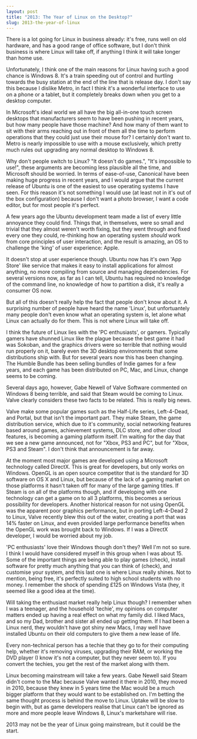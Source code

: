 ```yaml
---
layout: post
title: "2013: The Year of Linux on the Desktop?"
slug: 2013-the-year-of-linux
---
```




There is a lot going for Linux in business already: it's free, runs well on old hardware, and has a good range of office software, but I don't think business is where Linux will take off, if anything I think it will take longer than home use.

Unfortunately, I think one of the main reasons for Linux having such a good chance is Windows 8. It's a train speeding out of control and hurtling towards the busy station at the end of the line that is release day. I don't say this because I dislike Metro, in fact I think it's a wonderful interface to use on a phone or a tablet, but it completely breaks down when you get to a desktop computer.

In Microsoft's ideal world we all have the big all-in-one touch screen desktops that manufacturers seem to have been pushing in recent years, but how many people have those machine? And how many of them want to sit with their arms reaching out in front of them all the time to perform operations that they could just use their mouse for? I certainly don't want to. Metro is nearly impossible to use with a mouse exclusively, which pretty much rules out upgrading any normal desktop to Windows 8.

Why don't people switch to Linux? "It doesn't do games.", "It's impossible to use!", these arguments are becoming less plausible all the time, and Microsoft should be worried. In terms of ease-of-use, Canonical have been making huge progress in recent years, and I would argue that the current release of Ubuntu is one of the easiest to use operating systems I have seen. For this reason it's not something I would use (at least not in it's out of the box configuration) because I don't want a photo browser, I want a code editor, but for most people it's perfect.

A few years ago the Ubuntu development team made a list of every little annoyance they could find. Things that, in themselves, were so small and trivial that they almost weren't worth fixing, but they went through and fixed every one they could, re-thinking how an operating system _should_ work from core principles of user interaction, and the result is amazing, an OS to challenge the 'king' of user experience: Apple.

It doesn't stop at user experience though. Ubuntu now has it's own 'App Store' like service that makes it easy to install applications for almost anything, no more compiling from source and managing dependencies. For several versions now, as far as I can tell, Ubuntu has required no knowledge of the command line, no knowledge of how to partition a disk, it's really a consumer OS now.

But all of this doesn't really help the fact that people don't know about it. A surprising number of people have heard the name 'Linux', but unfortuantely many people don't even know what an operating system is, let alone what Linux can actually do for them. This is not where Linux will take off.

I think the future of Linux lies with the 'PC enthusiasts', or gamers. Typically gamers have shunned Linux like the plague because the best game it had was Sokoban, and the graphics drivers were so terrible that nothing would run properly on it, barely even the 3D desktop environments that some distributions ship with. But for several years now this has been changing. The Humble Bundle has been selling bundles of Indie games for a few years, and each game has been distributed on PC, Mac, and Linux, change seems to be coming.

Several days ago, however, Gabe Newell of Valve Software commented on Windows 8 being terrible, and said that Steam would be coming to Linux. Valve clearly considers these two facts to be related. This is really big news.

Valve make some popular games such as the Half-Life series, Left-4-Dead, and Portal, but that isn't the important part. They make Steam, the game distribution service, which due to it's community, social networking features based around games, achievement systems, DLC store, and other cloud features, is becoming a gaming platform itself. I'm waiting for the day that we see a new game announced, not for "Xbox, PS3 and PC", but for "Xbox, PS3 and Steam". I don't think that announcement is far away.

At the moment most major games are developed using a Microsoft technology called DirectX. This is great for developers, but only works on Windows. OpenGL is an open source competitor that is the standard for 3D software on OS X and Linux, but because of the lack of a gaming market on those platforms it hasn't taken off for many of the large gaming titles. If Steam is on all of the platforms though, and if developing with one technology can get a game on to all 3 platforms, this becomes a serious possibility for developers. Another historical reason for not using OpenGL was the apparent poor graphics performance, but in porting Left-4-Dead 2 to Linux, Valve recently blew this out of the water, creating a port that was 14% faster on Linux, and even provided large performance benefits when the OpenGL work was brought back to Windows. If I was a DirectX developer, I would be worried about my job.

'PC enthusiasts' love their Windows though don't they? Well I'm not so sure. I think I would have considered myself in this group when I was about 15. Some of the important things are being able to play games (check), install software for pretty much anything that you can think of (check), and customise your system, and this last one is where Linux really shines. Not to mention, being free, it's perfectly suited to high school students with no money. I remember the shock of spending £125 on Windows Vista (hey, it seemed like a good idea at the time).

Will taking the enthusiast market really help Linux though? I remember when I was a teenager, and the household 'techie', my opinions on computer matters ended up having a real effect on what my family did. I liked Macs, and so my Dad, brother and sister all ended up getting them. If I had been a Linux nerd, they wouldn't have got shiny new Macs, I may well have installed Ubuntu on their old computers to give them a new lease of life.

Every non-technical person has a techie that they go to for their computing help, whether it's removing viruses, upgrading their RAM, or working the DVD player (I know it's not a computer, but they never seem to). If you convert the techies, you get the rest of the market along with them.

Linux becoming mainstream will take a few years. Gabe Newell said Steam didn't come to the Mac because Valve wanted it there in 2010, they moved in 2010, because they knew in 5 years time the Mac would be a much bigger platform that they would want to be established on. I'm betting the same thought process is behind the move to Linux. Uptake will be slow to begin with, but as game developers realise that Linux can't be ignored as more and more people leave Windows 8, Linux's marketshare will rise.

2013 may not be the year of Linux going mainstream, but it could be the start.
